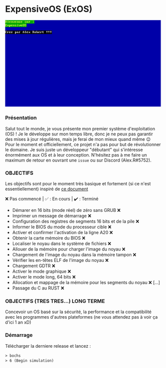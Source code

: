 # ExpensiveOS (ExOS)

![Etat actuel de l'os](/imgs/expensive_os.png)

### Présentation
Salut tout le monde, je vous présente mon premier système d'exploitation (OS) ! Je le développe sur mon temps libre, donc je ne peux pas garantir des mises à jour régulières, mais je ferai de mon mieux quand même :wink: Pour le moment et officiellement, ce projet n'a pas pour but de révolutionner le domaine. Je suis juste un développeur "débutant" qui s'intéresse énormément aux OS et à leur conception. N'hésitez pas à me faire un maximum de retour en ouvrant une `issue` ou sur Discord (Alex.R#5752).

### OBJECTIFS
Les objectifs sont pour le moment très basique et fortement (si ce n'est essentiellement) inspiré de [ce document](https://github.com/cfenollosa/os-tutorial)

:x: Pas commencé | :white_check_mark: : En cours | :heavy_check_mark: : Terminé
- Démarer en 16 bits (mode réel) de zéro sans GRUB :x:
- Imprimer un message de démarrage :x:
- Configuration des registres de segments 16 bits et de la pile :x:
- Informer le BIOS du mode du processeur cible :x:
- Activer et confirmer l'activation de la ligne A20 :x:
- Obtenir la carte mémoire du BIOS :x:
- Localiser le noyau dans le système de fichiers :x:
- Allouer de la mémoire pour charger l'image du noyau :x:
- Chargement de l'image du noyau dans la mémoire tampon :x:
- Vérifier les en-têtes ELF de l'image du noyau :x:
- Chargement GDTR :x:
- Activer le mode graphique :x:
- Activer le mode long, 64 bits :x:
- Allocation et mappage de la mémoire pour les segments du noyau :x:
  [...]
- Passage du C au RUST :x:

### OBJECTIFS (TRES TRES...) LONG TERME
Concevoir un OS basé sur la sécurité, la performance et la compatibilité avec les programmes d'autres plateformes (ne vous attendez pas à voir ça d'ici 1 an xD)

### Démarrage
Télécharger la derniere release et lancez :
```shell
> bochs
> 6 (Begin simulation)
```
